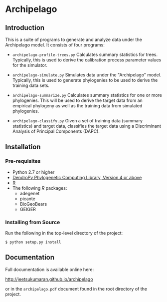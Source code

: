 # Archipelago

## Introduction

This is a suite of programs to generate and analyze data under the Archipelago model.
It consists of four programs:

-   ``archipelago-profile-trees.py``
    Calculates summary statistics for trees. Typically, this is used to derive
    the calibration process parameter values for the simulator.

-   ``archipelago-simulate.py``
    Simulates data under the "Archipelago" model. Typically, this is used to
    generate phylogenies to be used to derive the training data sets.

-   ``archipelago-summarize.py``
    Calculates summary statistics for one or more phylogenies. This will be used to derive
    the target data from an empirical phylogeny as well as the training data from simulated phylogenies.

-   ``archipelago-classify.py``
    Given a set of training data (summary statistics) and target data,
    classifies the target data using a Discriminant Analysis of Principal
    Components (DAPC).

## Installation

### Pre-requisites

-   Python 2.7 or higher
-   [DendroPy Phylogenetic Computing Library, Version 4 or above](http://dendropy.org/)
-   [R](http://www.r-project.org/)
-   The following *R* packages:
    -   adegenet
    -   picante
    -   BioGeoBears
    -   GEIGER

### Installing from Source

Run the following in the top-level directory of the project:

    $ python setup.py install

## Documentation

Full documentation is available online here:

   http://jeetsukumaran.github.io/archipelago

or in the ``archipelago.pdf`` document found in the root directory of the
project.
